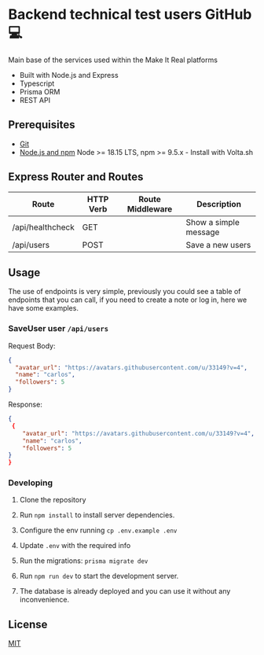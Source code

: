 # Backend technical test users GitHub 💻

Main base of the services used within the Make It Real platforms

- Built with Node.js and Express
- Typescript
- Prisma ORM
- REST API

## Prerequisites

- [Git](https://git-scm.com/downloads)
- [Node.js and npm](https://nodejs.org) Node >= 18.15 LTS, npm >= 9.5.x - Install with Volta.sh

## Express Router and Routes

| Route            | HTTP Verb | Route Middleware | Description           |
| ---------------- | --------- | ---------------- | --------------------- |
| /api/healthcheck | GET       |                  | Show a simple message |
| /api/users       | POST      |                  | Save a new users      |

## Usage

The use of endpoints is very simple, previously you could see a table of endpoints that you can call, if you need to create a note or log in, here we have some examples.

### SaveUser **user** `/api/users`

Request Body:

```json
{
  "avatar_url": "https://avatars.githubusercontent.com/u/33149?v=4",
  "name": "carlos",
  "followers": 5
}
```

Response:

```json
{
 {
    "avatar_url": "https://avatars.githubusercontent.com/u/33149?v=4",
    "name": "carlos",
    "followers": 5
}
}
```

### Developing

1. Clone the repository

2. Run `npm install` to install server dependencies.

3. Configure the env running `cp .env.example .env`

4. Update `.env` with the required info

5. Run the migrations: `prisma migrate dev`

6. Run `npm run dev` to start the development server.

7. The database is already deployed and you can use it without any inconvenience.

## License

[MIT](LICENSE)
